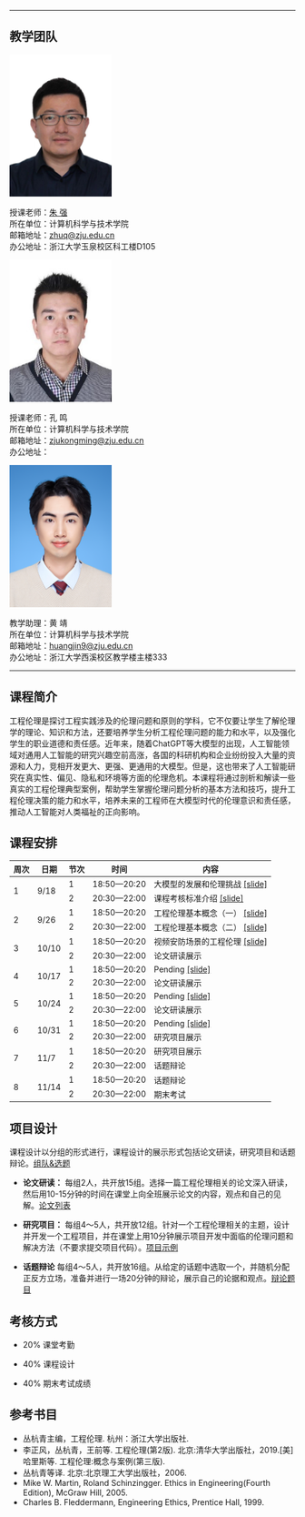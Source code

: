 <!-- <p align="center"><font size="10">工程伦理（Engineering Ethics）</font></p>
<p align="center"><font size="5">2023年秋季</font></p>
<p align="center"><font size="5">周二11-14节 玉泉曹光彪西楼-202</font></p> -->
---

## 教学团队

<img src="resource/zhuq.jpg" width="180" height="250">

授课老师：[朱  强](https://person.zju.edu.cn/zhuq?ivk_sa=1025922p)  
所在单位：计算机科学与技术学院  
邮箱地址：<zhuq@zju.edu.cn>  
办公地址：浙江大学玉泉校区科工楼D105

<img src="resource/km.jpg" width="180" height="250">

授课老师：孔  鸣  
所在单位：计算机科学与技术学院  
邮箱地址：<zjukongming@zju.edu.cn>  
办公地址：

<img src="resource/hj.jpg" width="180" height="250">

教学助理：黄  靖  
所在单位：计算机科学与技术学院  
邮箱地址：<huangjin9@zju.edu.cn>  
办公地址：浙江大学西溪校区教学楼主楼333

---

## 课程简介

工程伦理是探讨工程实践涉及的伦理问题和原则的学科，它不仅要让学生了解伦理学的理论、知识和方法，还要培养学生分析工程伦理问题的能力和水平，以及强化学生的职业道德和责任感。近年来，随着ChatGPT等大模型的出现，人工智能领域对通用人工智能的研究兴趣空前高涨，各国的科研机构和企业纷纷投入大量的资源和人力，竞相开发更大、更强、更通用的大模型。但是，这也带来了人工智能研究在真实性、偏见、隐私和环境等方面的伦理危机。本课程将通过剖析和解读一些真实的工程伦理典型案例，帮助学生掌握伦理问题分析的基本方法和技巧，提升工程伦理决策的能力和水平，培养未来的工程师在大模型时代的伦理意识和责任感，推动人工智能对人类福祉的正向影响。

## 课程安排

<table>
<thead>
  <tr>
    <th>周次</th>
    <th>日期</th>
    <th>节次</th>
    <th>时间</th>
    <th>内容</th>
  </tr>
</thead>
<tbody>
  <tr>
    <td rowspan="2">1</td>
    <td rowspan="2">9/18</td>
    <td>1</td>
    <td>18:50—20:20</td>
    <td>大模型的发展和伦理挑战 <a href="">[slide]</a></td>
  </tr>
  <tr>
    <td>2</td>
    <td>20:30—22:00</td>
    <td>课程考核标准介绍 <a href="">[slide]</a></td>
  </tr>
  <tr>
    <td rowspan="2">2</td>
    <td rowspan="2">9/26</td>
    <td>1</td>
    <td>18:50—20:20</td>
    <td>工程伦理基本概念（一） <a href="">[slide]</a></td>
  </tr>
  <tr>
    <td>2</td>
    <td>20:30—22:00</td>
    <td>工程伦理基本概念（二） <a href="">[slide]</a></td>
  </tr>
  <tr>
    <td rowspan="2">3</td>
    <td rowspan="2">10/10</td>
    <td>1</td>
    <td>18:50—20:20</td>
    <td>视频安防场景的工程伦理 <a href="">[slide]</a></td>
  </tr>
  <tr>
    <td>2</td>
    <td>20:30—22:00</td>
    <td>论文研读展示 </td>
  </tr>
  <tr>
    <td rowspan="2">4</td>
    <td rowspan="2">10/17</td>
    <td>1</td>
    <td>18:50—20:20</td>
    <td>Pending <a href="">[slide]</a></td>
  </tr>
  <tr>
    <td>2</td>
    <td>20:30—22:00</td>
    <td>论文研读展示 </td>
  </tr>
  <tr>
    <td rowspan="2">5</td>
    <td rowspan="2">10/24</td>
    <td>1</td>
    <td>18:50—20:20</td>
    <td>Pending <a href="">[slide]</a></td>
  </tr>
  <tr>
    <td>2</td>
    <td>20:30—22:00</td>
    <td>论文研读展示</td>
  </tr>
  <tr>
    <td rowspan="2">6</td>
    <td rowspan="2">10/31</td>
    <td>1</td>
    <td>18:50—20:20</td>
    <td>Pending <a href="">[slide]</a></td>
  </tr>
  <tr>
    <td>2</td>
    <td>20:30—22:00</td>
    <td>研究项目展示 </td>
  </tr>
  <tr>
    <td rowspan="2">7</td>
    <td rowspan="2">11/7</td>
    <td>1</td>
    <td>18:50—20:20</td>
    <td>研究项目展示 </td>
  </tr>
  <tr>
    <td>2</td>
    <td>20:30—22:00</td>
    <td>话题辩论 </td>
  </tr>
  <tr>
    <td rowspan="2">8</td>
    <td rowspan="2">11/14</td>
    <td>1</td>
    <td>18:50—20:20</td>
    <td>话题辩论</td>
  </tr>
  <tr>
    <td>2</td>
    <td>20:30—22:00</td>
    <td>期末考试</td>
  </tr>
</tbody>
</table>

## 项目设计

课程设计以分组的形式进行，课程设计的展示形式包括论文研读，研究项目和话题辩论。[组队&选题]()

- **论文研读：** 每组2人，共开放15组。选择一篇工程伦理相关的论文深入研读，然后用10-15分钟的时间在课堂上向全班展示论文的内容，观点和自己的见解。[论文列表](https://alidocs.dingtalk.com/i/p/yr9xmy7eAMQzEOejRPG2llnkvENPvXBp)

- **研究项目：** 每组4～5人，共开放12组。针对一个工程伦理相关的主题，设计并开发一个工程项目，并在课堂上用10分钟展示项目开发中面临的伦理问题和解决方法（不要求提交项目代码）。[项目示例](https://alidocs.dingtalk.com/i/p/yr9xmy7eAMQzEOejRPG2lloj1n0yEXBp)

- **话题辩论** 每组4～5人，共开放16组。从给定的话题中选取一个，并随机分配正反方立场，准备并进行一场20分钟的辩论，展示自己的论据和观点。[辩论题目](https://alidocs.dingtalk.com/i/p/yr9xmy7eAMQzEOejRPG2llo9rVv1PXBp)


## 考核方式

- 20% 课堂考勤

- 40% 课程设计

- 40% 期末考试成绩

## 参考书目

- 丛杭青主编，工程伦理. 杭州：浙江大学出版社.  
- 李正风，丛杭青，王前等. 工程伦理(第2版). 北京:清华大学出版社，2019.[美]哈里斯等. 工程伦理:概念与案例(第三版).  
- 丛杭青等译. 北京:北京理工大学出版社，2006.  
- Mike W. Martin, Roland Schinzingger. Ethics in Engineering(Fourth Edition), McGraw Hill, 2005.  
- Charles B. Fleddermann, Engineering Ethics, Prentice Hall, 1999.
